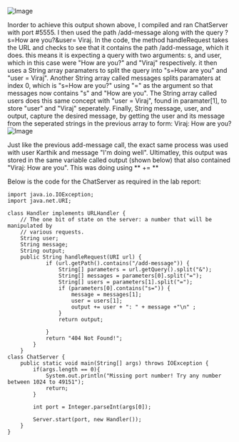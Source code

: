 ![Image](https://cdn.discordapp.com/attachments/974137838180380672/1200952008585269389/Screenshot_2024-01-27_at_3.40.47_PM.png?ex=65c80cb7&is=65b597b7&hm=b6be69db6dc74d61f6bfc9f5e3377d1d845a493334e3678041d882662c9653e8&)

Inorder to achieve this output shown above, I compiled and ran ChatServer with port #5555. I then used the path /add-message along with the query ?s=How are you?&user= Viraj.
In the code, the method handleRequest takes the URL and checks to see that it contains the path /add-message, which it does. this means it is expecting a query with two arguments: s, and user, which in this case were "How are you?" and "Viraj" respectively. it then uses a String array paramaters to split the query into "s=How are you" and "user = Viraj". Another String array called messages splits paramaters at index 0, which is "s=How are you?" using "=" as the argument so that messages now contains "s" and "How are you". The String array called users does this same concept with "user = Viraj", found in paramater[1], to store "user" and "Viraj" seperately. Finally, String message, user, and output, capture the desired message, by getting the user and its message from the seperated strings in the previous array to form: Viraj: How are you?
![Image](https://cdn.discordapp.com/attachments/974137838180380672/1200952008920805416/Screenshot_2024-01-27_at_3.41.27_PM.png?ex=65c80cb7&is=65b597b7&hm=433243f60c5312688585f57280b7af9ee5665a9d7b055f9b7972fb4e47ab6bc0&)

Just like the previous add-message call, the exact same process was used with user Karthik and message "I'm doing well". Ultimatley, this output was stored in the same variable called output (shown below) that also contained "Viraj: How are you". This was doing using ** += **

Below is the code for the ChatServer as required in the lab report:
```
import java.io.IOException;
import java.net.URI;

class Handler implements URLHandler {
    // The one bit of state on the server: a number that will be manipulated by
    // various requests.
    String user;
    String message;
    String output;
    public String handleRequest(URI url) {   
            if (url.getPath().contains("/add-message")) {
                String[] parameters = url.getQuery().split("&");
                String[] messages = parameters[0].split("=");
                String[] users = parameters[1].split("=");
                if (parameters[0].contains("s=")) {
                    message = messages[1];
                    user = users[1];
                    output += user + ": " + message +"\n" ;
                }
                return output;

            }
            return "404 Not Found!";
        }
    }
class ChatServer {
    public static void main(String[] args) throws IOException {
        if(args.length == 0){
            System.out.println("Missing port number! Try any number between 1024 to 49151");
            return;
        }

        int port = Integer.parseInt(args[0]);

        Server.start(port, new Handler());
    }
}
